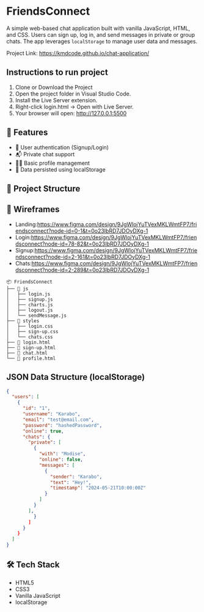# FriendsConnect

A simple web-based chat application built with vanilla JavaScript, HTML, and CSS. Users can sign up, log in, and send messages in private or group chats. The app leverages `localStorage` to manage user data and messages.

 Project Link: https://kmdcode.github.io/chat-application/

## Instructions to run project
 1. Clone or Download the Project
 2. Open the project folder in Visual Studio Code.
 3. Install the Live Server extension.
 4. Right-click login.html → Open with Live Server.
 5. Your browser will open: http://127.0.0.1:5500


## 🚀 Features

- 🔐 User authentication (Signup/Login)
- 📬 Private chat support
- 🧑‍💻 Basic profile management
- 🧠 Data persisted using localStorage

## 📁 Project Structure

## 📁 Wireframes

- Landing:https://www.figma.com/design/9JgWlojYuTVexMKLWmtFP7/friendsconnect?node-id=0-1&t=0o23IbRD7JDOyDXg-1
- Login:https://www.figma.com/design/9JgWlojYuTVexMKLWmtFP7/friendsconnect?node-id=78-82&t=0o23IbRD7JDOyDXg-1
- Signup:https://www.figma.com/design/9JgWlojYuTVexMKLWmtFP7/friendsconnect?node-id=2-161&t=0o23IbRD7JDOyDXg-1
- Chats:https://www.figma.com/design/9JgWlojYuTVexMKLWmtFP7/friendsconnect?node-id=2-289&t=0o23IbRD7JDOyDXg-1

```
📦 FriendsConnect
├── 📁 js
│   ├── login.js
│   ├── signup.js
│   ├── charts.js
│   ├── logout.js
│   └── sendMessage.js
├── 📁 styles
│   ├── login.css
│   ├── sign-up.css
│   └── chats.css
├── 📄 login.html
├── 📄 sign-up.html
├── 📄 chat.html
└── 📄 profile.html
```

##  JSON Data Structure (localStorage)

```json
{
  "users": [
    {
      "id": "1",
      "username": "Karabo",
      "email": "test@email.com",
      "password": "hashedPassword",
      "online": true,
      "chats": {
        "private": [
          {
            "with": "Modise",
            "online": false,
            "messages": [
              {
                "sender": "Karabo",
                "text": "Hey!",
                "timestamp": "2024-05-21T10:00:00Z"
              }
            ]
          }
        ],
          }
        ]
      }
    }
  ]
}
```

## 🛠 Tech Stack

- HTML5
- CSS3
- Vanilla JavaScript
- localStorage